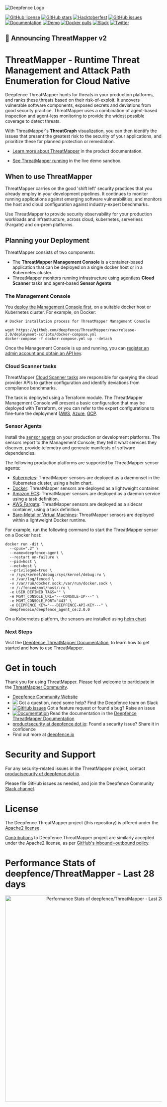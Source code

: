 ![Deepfence Logo](images/readme/deepfence-logo.png)

[![GitHub license](https://img.shields.io/github/license/deepfence/ThreatMapper)](https://github.com/deepfence/ThreatMapper/blob/master/LICENSE)
[![GitHub stars](https://img.shields.io/github/stars/deepfence/ThreatMapper)](https://github.com/deepfence/ThreatMapper/stargazers)
[![Hacktoberfest](https://img.shields.io/github/hacktoberfest/2022/deepfence/ThreatMapper)](https://github.com/deepfence/ThreatMapper/issues)
[![GitHub issues](https://img.shields.io/github/issues/deepfence/ThreatMapper)](https://github.com/deepfence/ThreatMapper/issues)
[![Documentation](https://img.shields.io/badge/documentation-read-green)](https://community.deepfence.io/threatmapper/docs/v2.0/)
[![Demo](https://img.shields.io/badge/threatmapper-demo-green)](https://community.deepfence.io/threatmapper/docs/v2.0/demo)
[![Docker pulls](https://img.shields.io/docker/pulls/deepfenceio/deepfence_agent_ce)](https://hub.docker.com/r/deepfenceio/deepfence_agent_ce)
[![Slack](https://img.shields.io/badge/slack-@deepfence-blue.svg?logo=slack)](https://join.slack.com/t/deepfence-community/shared_invite/zt-podmzle9-5X~qYx8wMaLt9bGWwkSdgQ)
[![Twitter](https://img.shields.io/twitter/url?style=social&url=https%3A%2F%2Fgithub.com%2Fdeepfence%2FThreatMapper)](https://twitter.com/intent/tweet?text=Wow:&url=https%3A%2F%2Fgithub.com%2Fdeepfence%2FThreatMapper)

## :tada: Announcing ThreatMapper v2

<!---  > [ThreatMapper 2.0.0](https://github.com/deepfence/ThreatMapper/releases/tag/v2.0.0) adds ThreatGraph, a rich visualization that uses runtime context such as network flows to prioritize threat scan results.  ThreatGraph enables organizations to narrow down attack path alerts from thousands to a handful of the most meaningful (and threatening). Release 2.0.0 also adds agentless cloud security posture management (CSPM) of cloud assets and agent-based posture management of hosts, evaluating posture against industry-standard compliance benchmarks. --->

# ThreatMapper - Runtime Threat Management and Attack Path Enumeration for Cloud Native

Deepfence ThreatMapper hunts for threats in your production platforms, and ranks these threats based on their risk-of-exploit. It uncovers vulnerable software components, exposed secrets and deviations from good security practice. ThreatMapper uses a combination of agent-based inspection and agent-less monitoring to provide the widest possible coverage to detect threats.

With ThreatMapper's **ThreatGraph** visualization, you can then identify the issues that present the greatest risk to the security of your applications, and prioritize these for planned protection or remediation.

* [Learn more about ThreatMapper](https://community.deepfence.io/threatmapper/docs/v2.0/) in the product documentation.

* [See ThreatMapper running](https://community.deepfence.io/threatmapper/docs/v2.0/demo) in the live demo sandbox.

## When to use ThreatMapper

ThreatMapper carries on the good 'shift left' security practices that you already employ in your development pipelines. It continues to monitor running applications against emerging software vulnerabilities, and monitors the host and cloud configuration against industry-expert bnechmarks.

Use ThreatMapper to provide security observability for your production workloads and infrastructure, across cloud, kubernetes, serverless (Fargate) and on-prem platforms.


<!--- # (# Getting Started with ThreatMapper) --->

<!--- # (https://user-images.githubusercontent.com/3711627/183735806-7afc0dd3-a3ee-4486-a241-06541025a3d4.mp4) --->


## Planning your Deployment

ThreatMapper consists of two components:

* The **ThreatMapper Management Console** is a container-based application that can be deployed on a single docker host or in a Kubernetes cluster.
* ThreatMapper monitors running infrastructure using agentless **Cloud Scanner** tasks and agent-based **Sensor Agents**

### The Management Console

You [deploy the Management Console first](https://community.deepfence.io/threatmapper/docs/v2.0/console/), on a suitable docker host or Kubernetes cluster.  For example, on Docker:

```shell script
# Docker installation process for ThreatMapper Management Console

wget https://github.com/deepfence/ThreatMapper/raw/release-2.0/deployment-scripts/docker-compose.yml
docker-compose -f docker-compose.yml up --detach
```

Once the Management Console is up and running, you can [register an admin account and obtain an API key](https://community.deepfence.io/threatmapper/docs/v2.0/console/initial-configuration).

### Cloud Scanner tasks

ThreatMapper [Cloud Scanner tasks](https://community.deepfence.io/threatmapper/docs/v2.0/cloudscanner/) are responsible for querying the cloud provider APIs to gather configuration and identify deviations from compliance benchmarks.

The task is deployed using a Terraform module. The ThreatMapper Management Console will present a basic configuration that may be deployed with Terraform, or you can refer to the expert configurations to fine-tune the deployment ([AWS](https://github.com/deepfence/terraform-aws-cloud-scanner), [Azure](https://github.com/deepfence/terraform-azure-cloud-scanner), [GCP](https://github.com/deepfence/terraform-gcp-cloud-scanner).

### Sensor Agents

Install the [sensor agents](https://community.deepfence.io/threatmapper/docs/v2.0/sensors/) on your production or development platforms. The sensors report to the Management Console; they tell it what services they discover, provide telemetry and generate manifests of software dependencies.

The following production platforms are supported by ThreatMapper sensor agents:

* [Kubernetes](https://community.deepfence.io/threatmapper/docs/v2.0/sensors/kubernetes/): ThreatMapper sensors are deployed as a daemonset in the Kubernetes cluster, using a helm chart.
* [Docker](https://community.deepfence.io/threatmapper/docs/v2.0/sensors/docker/): ThreatMapper sensors are deployed as a lightweight container.
* [Amazon ECS](https://community.deepfence.io/threatmapper/docs/v2.0/sensors/aws-ecs): ThreatMapper sensors are deployed as a daemon service using a task definition.
* [AWS Fargate](https://community.deepfence.io/threatmapper/docs/v2.0/sensors/aws-fargate): ThreatMapper sensors are deployed as a sidecar container, using a task definition.
* [Bare-Metal or Virtual Machines](https://community.deepfence.io/threatmapper/docs/v2.0/sensors/linux-host/): ThreatMapper sensors are deployed within a lightweight Docker runtime.

For example, run the following command to start the ThreatMapper sensor on a Docker host:

```shell script
docker run -dit \
  --cpus=".2" \
  --name=deepfence-agent \
  --restart on-failure \
  --pid=host \
  --net=host \
  --privileged=true \
  -v /sys/kernel/debug:/sys/kernel/debug:rw \
  -v /var/log/fenced \
  -v /var/run/docker.sock:/var/run/docker.sock \
  -v /:/fenced/mnt/host/:ro \
  -e USER_DEFINED_TAGS="" \
  -e MGMT_CONSOLE_URL="---CONSOLE-IP---" \
  -e MGMT_CONSOLE_PORT="443" \
  -e DEEPFENCE_KEY="---DEEPFENCE-API-KEY---" \
  deepfenceio/deepfence_agent_ce:2.0.0
```

On a Kubernetes platform, the sensors are installed using [helm chart](https://community.deepfence.io/threatmapper/docs/v2.0/sensors/kubernetes/)

### Next Steps

Visit the [Deepfence ThreatMapper Documentation](https://community.deepfence.io/threatmapper/docs/v2.0/), to learn how to get started and how to use ThreatMapper.


# Get in touch

Thank you for using ThreatMapper.  Please feel welcome to participate in the [ThreatMapper Community](COMMUNITY.md).

* [Deepfence Community Website](https://community.deepfence.io)
* [<img src="https://img.shields.io/badge/slack-@deepfence-brightgreen.svg?logo=slack">](https://join.slack.com/t/deepfence-community/shared_invite/zt-podmzle9-5X~qYx8wMaLt9bGWwkSdgQ) Got a question, need some help?  Find the Deepfence team on Slack
* [![GitHub issues](https://img.shields.io/github/issues/deepfence/ThreatMapper)](https://github.com/deepfence/ThreatMapper/issues) Got a feature request or found a bug?  Raise an issue
* [![Documentation](https://img.shields.io/badge/documentation-read-green)](https://community.deepfence.io/threatmapper/docs/v2.0/) Read the documentation in the [Deepfence ThreatMapper Documentation](https://community.deepfence.io/threatmapper/docs/v2.0/)
* [productsecurity at deepfence dot io](SECURITY.md): Found a security issue?  Share it in confidence
* Find out more at [deepfence.io](https://deepfence.io/)


# Security and Support

For any security-related issues in the ThreatMapper project, contact [productsecurity *at* deepfence *dot* io](SECURITY.md).

Please file GitHub issues as needed, and join the Deepfence Community [Slack channel](https://join.slack.com/t/deepfence-community/shared_invite/zt-podmzle9-5X~qYx8wMaLt9bGWwkSdgQ).


# License

The Deepfence ThreatMapper project (this repository) is offered under the [Apache2 license](https://www.apache.org/licenses/LICENSE-2.0).

[Contributions](CONTRIBUTING.md) to Deepfence ThreatMapper project are similarly accepted under the Apache2 license, as per [GitHub's inbound=outbound policy](https://docs.github.com/en/github/site-policy/github-terms-of-service#6-contributions-under-repository-license).

# Performance Stats of deepfence/ThreatMapper - Last 28 days

<a href="https://next.ossinsight.io/widgets/official/compose-last-28-days-stats?repo_id=238662977" target="_blank" style="display: block" align="center">
  <picture>
    <source media="(prefers-color-scheme: dark)" srcset="https://next.ossinsight.io/widgets/official/compose-last-28-days-stats/thumbnail.png?repo_id=238662977&image_size=auto&color_scheme=dark" width="662" height="auto">
    <img alt="Performance Stats of deepfence/ThreatMapper - Last 28 days" src="https://next.ossinsight.io/widgets/official/compose-last-28-days-stats/thumbnail.png?repo_id=238662977&image_size=auto&color_scheme=light" width="662" height="auto">
  </picture>
</a>

